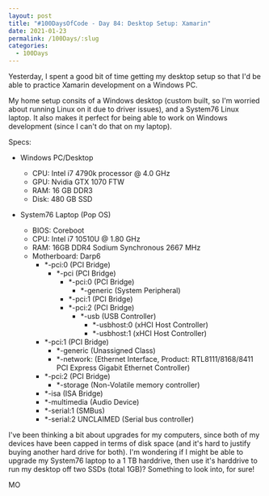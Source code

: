 ```yaml
---
layout: post
title: "#100DaysOfCode - Day 84: Desktop Setup: Xamarin"
date: 2021-01-23
permalink: /100Days/:slug
categories: 
  - 100Days
---
```


Yesterday, I spent a good bit of time getting my desktop setup so that I'd be able to practice Xamarin development on a Windows PC. 

My home setup consits of a Windows desktop (custom built, so I'm worried about running Linux on it due to driver issues), and a System76 Linux laptop. It also makes it perfect for being able to work on Windows development (since I can't do that on my laptop).

Specs:

- Windows PC/Desktop
  - CPU: Intel i7 4790k processor @ 4.0 GHz
  - GPU: Nvidia GTX 1070 FTW
  - RAM: 16 GB DDR3
  - Disk: 480 GB SSD

- System76 Laptop (Pop OS)
  - BIOS: Coreboot
  - CPU: Intel i7 10510U @ 1.80 GHz
  - RAM: 16GB DDR4 Sodium Synchronous 2667 MHz
  - Motherboard: Darp6
    - *-pci:0 (PCI Bridge)
      - *-pci (PCI Bridge)
        - *-pci:0 (PCI Bridge)
          - *-generic (System Peripheral)
        - *-pci:1 (PCI Bridge)
        - *-pci:2 (PCI Bridge)
          - *-usb (USB Controller)
            - *-usbhost:0 (xHCI Host Controller)
            - *-usbhost:1 (xHCI Host Controller)
    - *-pci:1 (PCI Bridge)
      - *-generic (Unassigned Class)
      - *-network: (Ethernet Interface, Product: RTL8111/8168/8411 PCI Express Gigabit Ethernet Controller)
    - *-pci:2 (PCI Bridge)
      - *-storage (Non-Volatile memory controller)
    - *-isa (ISA Bridge)
    - *-multimedia (Audio Device)
    - *-serial:1 (SMBus)
    - *-serial:2 UNCLAIMED (Serial bus controller)

I've been thinking a bit about upgrades for my computers, since both of my devices have been capped in terms of disk space (and it's hard to justify buying another hard drive for both). I'm wondering if I might be able to upgrade my System76 laptop to a 1 TB harddrive, then use it's harddrive to run my desktop off two SSDs (total 1GB)? Something to look into, for sure!

MO